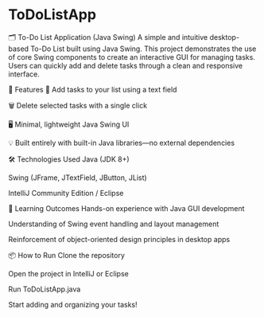 # ToDoListApp
🗂️ To-Do List Application (Java Swing)
A simple and intuitive desktop-based To-Do List built using Java Swing. This project demonstrates the use of core Swing components to create an interactive GUI for managing tasks. Users can quickly add and delete tasks through a clean and responsive interface.

🚀 Features
📝 Add tasks to your list using a text field

🗑️ Delete selected tasks with a single click

🖥️ Minimal, lightweight Java Swing UI

💡 Built entirely with built-in Java libraries—no external dependencies

🛠️ Technologies Used
Java (JDK 8+)

Swing (JFrame, JTextField, JButton, JList)

IntelliJ Community Edition / Eclipse

🎯 Learning Outcomes
Hands-on experience with Java GUI development

Understanding of Swing event handling and layout management

Reinforcement of object-oriented design principles in desktop apps

📦 How to Run
Clone the repository

Open the project in IntelliJ or Eclipse

Run ToDoListApp.java

Start adding and organizing your tasks!

